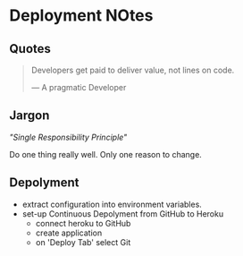 # Deployment NOtes

## Quotes
>Developers get paid to  deliver value, not lines on code.
>
> &mdash; A pragmatic Developer

## Jargon
_"Single Responsibility Principle"_

Do one thing really well. Only one reason to change.

## Depolyment
- extract configuration into environment variables.
- set-up Continuous Depolyment from GitHub to Heroku
    - connect heroku to GitHub
    - create application
    - on 'Deploy Tab' select Git 

